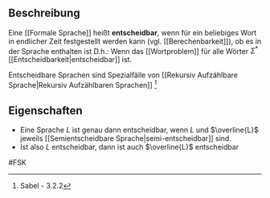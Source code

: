 ## Beschreibung
Eine [[Formale Sprache]] heißt **entscheidbar**, wenn für ein beliebiges Wort in endlicher Zeit festgestellt werden kann (vgl. [[Berechenbarkeit]]), ob es in der Sprache enthalten ist
D.h.: Wenn das [[Wortproblem]] für alle Wörter $\Sigma^*$ [[Entscheidbarkeit|entscheidbar]] ist.


Entscheidbare Sprachen sind Spezialfälle von [[Rekursiv Aufzählbare Sprache|Rekursiv Aufzählbaren Sprachen]] [^1]

## Eigenschaften
- Eine Sprache $L$ ist genau dann entscheidbar, wenn $L$ und $\overline{L}$ jeweils [[Semientscheidbare Sprache|semi-entscheidbar]] sind.
- Ist also $L$ entscheidbar, dann ist auch $\overline{L}$ entscheidbar



#FSK 
[^1]: Sabel - 3.2.2